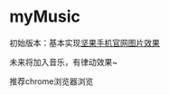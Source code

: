 # myMusic
初始版本：基本实现[坚果手机官网图片效果](http://www.smartisan.com/jianguo/#/overview)

未来将加入音乐，有律动效果~

推荐chrome浏览器浏览
